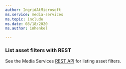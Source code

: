 ```yaml
---
author: IngridAtMicrosoft
ms.service: media-services 
ms.topic: include
ms.date: 08/18/2020
ms.author: inhenkel

---
```


<!--List asset filters CLI-->

### List asset filters with REST

See the Media Services [REST API](/rest/api/media/asset-filters/list) for listing asset filters.
